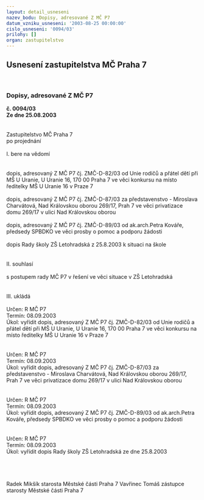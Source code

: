 ```yaml
---
layout: detail_usneseni
nazev_bodu: Dopisy, adresované Z MČ P7
datum_vzniku_usneseni: '2003-08-25 00:00:00'
cislo_usneseni: '0094/03'
prilohy: []
organ: zastupitelstvo
---
```

<div id="ucUsn_pList" class="usn">
	<span><h2>Usnesení zastupitelstva MČ Praha 7 </h2>
<br></span><div class="standBody">
<span><h3>Dopisy, adresované Z MČ P7</h3></span><div class="center">
		<strong>č. 0094/03</strong><br>
	</div>
<div class="center">
		<strong>Ze dne 25.08.2003</strong><br><br>
	</div>
<br>Zastupitelstvo MČ Praha 7<br>po projednání<br><br>I.	bere na vědomí<br><br> <br>dopis, adresovaný Z MČ P7 čj. ZMČ-D-82/03 od Unie rodičů a přátel dětí při MŠ U Uranie, U Uranie 16, 170 00  Praha 7 ve věci konkursu na místo ředitelky MŠ U Uranie 16 v Praze 7<br><br>dopis, adresovaný Z MČ P7 čj. ZMČ-D-87/03 za představenstvo - Miroslava Charvátová,   Nad Královskou oborou 269/17, Prah 7 ve věci privatizace domu 269/17 v ulici Nad Královskou oborou<br><br>dopis, adresovaný Z MČ P7 čj. ZMČ-D-89/03 od ak.arch.Petra Kováře, předsedy SPBDKO ve věci prosby o pomoc a podporu žádosti<br><br>dopis Rady školy ZŠ Letohradská z 25.8.2003 k situaci na škole<br><br><br>II.	souhlasí <br><br>s postupem rady MČ P7 v řešení ve věci situace v ZŠ Letohradská  <br><br><br>III.	ukládá <br><br>Určen:	R MČ P7<br>Termín: 08.09.2003<br>Úkol:	vyřídit dopis, adresovaný Z MČ P7 čj. ZMČ-D-82/03 od Unie rodičů a přátel dětí při MŠ U Uranie, U Uranie 16, 170 00  Praha 7 ve věci konkursu na místo ředitelky MŠ U Uranie 16 v Praze 7<br> <br><br>Určen:	R MČ P7<br>Termín: 08.09.2003<br>Úkol:	vyřídit dopis, adresovaný Z MČ P7 čj. ZMČ-D-87/03 za představenstvo - Miroslava Charvátová,   Nad Královskou oborou 269/17, Prah 7 ve věci privatizace domu 269/17 v ulici Nad Královskou oborou<br> <br><br>Určen:	R MČ P7<br>Termín: 08.09.2003<br>Úkol:	vyřídit dopis, adresovaný Z MČ P7 čj. ZMČ-D-89/03 od ak.arch.Petra Kováře, předsedy SPBDKO ve věci prosby o pomoc a podporu žádosti <br> <br><br>Určen:	R MČ P7<br>Termín: 08.09.2003<br>Úkol:	vyřídit dopis Rady školy ZŠ Letohradská ze dne 25.8.2003<br> <br><br><br>	<br> Radek Mikšík starosta Městské části Praha 7	 Vavřinec Tomáš zástupce starosty Městské části Praha 7<br>	<br><br>
</div>
</div>